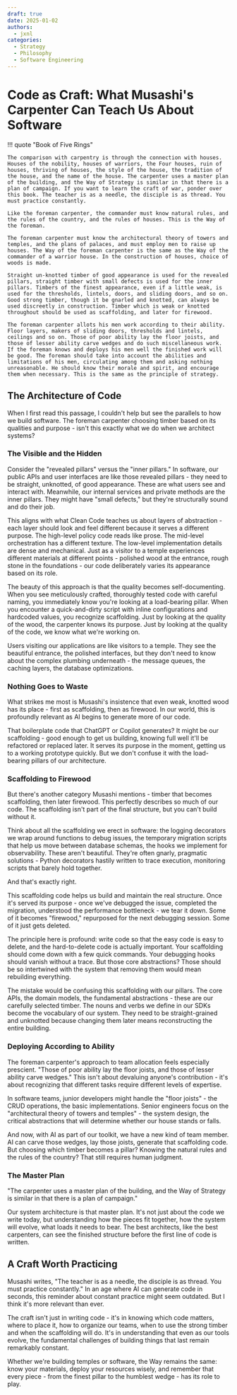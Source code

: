 ```yaml
---
draft: true
date: 2025-01-02
authors:
  - jxnl
categories:
  - Strategy
  - Philosophy
  - Software Engineering
---
```


# Code as Craft: What Musashi's Carpenter Can Teach Us About Software

<!-- more -->

!!! quote "Book of Five Rings"

    The comparison with carpentry is through the connection with houses. Houses of the nobility, houses of warriors, the Four houses, ruin of houses, thriving of houses, the style of the house, the tradition of the house, and the name of the house. The carpenter uses a master plan of the building, and the Way of Strategy is similar in that there is a plan of campaign. If you want to learn the craft of war, ponder over this book. The teacher is as a needle, the disciple is as thread. You must practice constantly.

    Like the foreman carpenter, the commander must know natural rules, and the rules of the country, and the rules of houses. This is the Way of the foreman.

    The foreman carpenter must know the architectural theory of towers and temples, and the plans of palaces, and must employ men to raise up houses. The Way of the foreman carpenter is the same as the Way of the commander of a warrior house. In the construction of houses, choice of woods is made.

    Straight un-knotted timber of good appearance is used for the revealed pillars, straight timber with small defects is used for the inner pillars. Timbers of the finest appearance, even if a little weak, is used for the thresholds, lintels, doors, and sliding doors, and so on. Good strong timber, though it be gnarled and knotted, can always be used discreetly in construction. Timber which is weak or knotted throughout should be used as scaffolding, and later for firewood.

    The foreman carpenter allots his men work according to their ability. Floor layers, makers of sliding doors, thresholds and lintels, ceilings and so on. Those of poor ability lay the floor joists, and those of lesser ability carve wedges and do such miscellaneous work. If the foreman knows and deploys his men well the finished work will be good. The foreman should take into account the abilities and limitations of his men, circulating among them and asking nothing unreasonable. He should know their morale and spirit, and encourage them when necessary. This is the same as the principle of strategy.

## The Architecture of Code

When I first read this passage, I couldn't help but see the parallels to how we build software. The foreman carpenter choosing timber based on its qualities and purpose - isn't this exactly what we do when we architect systems?

### The Visible and the Hidden

Consider the "revealed pillars" versus the "inner pillars." In software, our public APIs and user interfaces are like those revealed pillars - they need to be straight, unknotted, of good appearance. These are what users see and interact with. Meanwhile, our internal services and private methods are the inner pillars. They might have "small defects," but they're structurally sound and do their job.

This aligns with what Clean Code teaches us about layers of abstraction - each layer should look and feel different because it serves a different purpose. The high-level policy code reads like prose. The mid-level orchestration has a different texture. The low-level implementation details are dense and mechanical. Just as a visitor to a temple experiences different materials at different points - polished wood at the entrance, rough stone in the foundations - our code deliberately varies its appearance based on its role.

The beauty of this approach is that the quality becomes self-documenting. When you see meticulously crafted, thoroughly tested code with careful naming, you immediately know you're looking at a load-bearing pillar. When you encounter a quick-and-dirty script with inline configurations and hardcoded values, you recognize scaffolding. Just by looking at the quality of the wood, the carpenter knows its purpose. Just by looking at the quality of the code, we know what we're working on.

Users visiting our applications are like visitors to a temple. They see the beautiful entrance, the polished interfaces, but they don't need to know about the complex plumbing underneath - the message queues, the caching layers, the database optimizations.

### Nothing Goes to Waste

What strikes me most is Musashi's insistence that even weak, knotted wood has its place - first as scaffolding, then as firewood. In our world, this is profoundly relevant as AI begins to generate more of our code.

That boilerplate code that ChatGPT or Copilot generates? It might be our scaffolding - good enough to get us building, knowing full well it'll be refactored or replaced later. It serves its purpose in the moment, getting us to a working prototype quickly. But we don't confuse it with the load-bearing pillars of our architecture.

### Scaffolding to Firewood

But there's another category Musashi mentions - timber that becomes scaffolding, then later firewood. This perfectly describes so much of our code. The scaffolding isn't part of the final structure, but you can't build without it.

Think about all the scaffolding we erect in software: the logging decorators we wrap around functions to debug issues, the temporary migration scripts that help us move between database schemas, the hooks we implement for observability. These aren't beautiful. They're often gnarly, pragmatic solutions - Python decorators hastily written to trace execution, monitoring scripts that barely hold together.

And that's exactly right.

This scaffolding code helps us build and maintain the real structure. Once it's served its purpose - once we've debugged the issue, completed the migration, understood the performance bottleneck - we tear it down. Some of it becomes "firewood," repurposed for the next debugging session. Some of it just gets deleted.

The principle here is profound: write code so that the easy code is easy to delete, and the hard-to-delete code is actually important. Your scaffolding should come down with a few quick commands. Your debugging hooks should vanish without a trace. But those core abstractions? Those should be so intertwined with the system that removing them would mean rebuilding everything.

The mistake would be confusing this scaffolding with our pillars. The core APIs, the domain models, the fundamental abstractions - these are our carefully selected timber. The nouns and verbs we define in our SDKs become the vocabulary of our system. They need to be straight-grained and unknotted because changing them later means reconstructing the entire building.

### Deploying According to Ability

The foreman carpenter's approach to team allocation feels especially prescient. "Those of poor ability lay the floor joists, and those of lesser ability carve wedges." This isn't about devaluing anyone's contribution - it's about recognizing that different tasks require different levels of expertise.

In software teams, junior developers might handle the "floor joists" - the CRUD operations, the basic implementations. Senior engineers focus on the "architectural theory of towers and temples" - the system design, the critical abstractions that will determine whether our house stands or falls.

And now, with AI as part of our toolkit, we have a new kind of team member. AI can carve those wedges, lay those joists, generate that scaffolding code. But choosing which timber becomes a pillar? Knowing the natural rules and the rules of the country? That still requires human judgment.

### The Master Plan

"The carpenter uses a master plan of the building, and the Way of Strategy is similar in that there is a plan of campaign."

Our system architecture is that master plan. It's not just about the code we write today, but understanding how the pieces fit together, how the system will evolve, what loads it needs to bear. The best architects, like the best carpenters, can see the finished structure before the first line of code is written.

## A Craft Worth Practicing

Musashi writes, "The teacher is as a needle, the disciple is as thread. You must practice constantly." In an age where AI can generate code in seconds, this reminder about constant practice might seem outdated. But I think it's more relevant than ever.

The craft isn't just in writing code - it's in knowing which code matters, where to place it, how to organize our teams, when to use the strong timber and when the scaffolding will do. It's in understanding that even as our tools evolve, the fundamental challenges of building things that last remain remarkably constant.

Whether we're building temples or software, the Way remains the same: know your materials, deploy your resources wisely, and remember that every piece - from the finest pillar to the humblest wedge - has its role to play.
